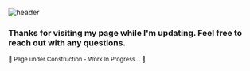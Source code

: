 <!--
**LadyKrystalline/LadyKrystalline** is a ✨ _special_ ✨ repository because its `README.md` (this file) appears on your GitHub profile.

Here are some ideas to get you started:

- 🔭 I’m currently working on ...
- 🌱 I’m currently learning ...
- 👯 I’m looking to collaborate on ...
- 🤔 I’m looking for help with ...
- 💬 Ask me about ...
- 📫 How to reach me: ...
- 😄 Pronouns: ...
- ⚡ Fun fact: ...
-->

<!-- Header element from https://github.com/kyechan99/capsule-render/blob/master/README.md -->
![header](https://capsule-render.vercel.app/api?type=waving&color=0:B12CB7,100:8005C6&height=300&section=header&text=Hi,%20I'm%20Krystal!%20&fontSize=70&fontColor=FFFFFF&fontAlign=40&fontAlignY=30&desc=aka%20Lady%20Krystalline&descSize=30&descAlign=80&descAlignY=50)

### Thanks for visiting my page while I'm updating. Feel free to reach out with any questions.
<sub>:construction: Page under Construction - Work In Progress... :construction:</sub>
